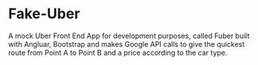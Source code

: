 # Fake-Uber
A mock Uber Front End App for development purposes, called Fuber built with Angluar, Bootstrap and makes Google API calls to give the quickest route from Point A to Point B and a price according to the car type. 
